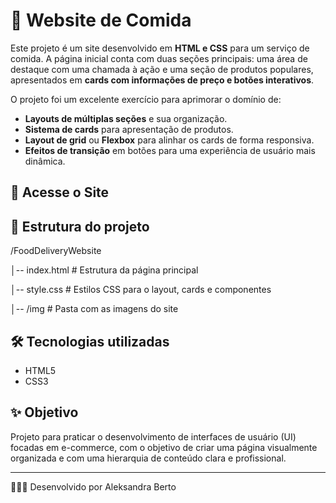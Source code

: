 # 🍔 Website de Comida

Este projeto é um site desenvolvido em **HTML e CSS** para um serviço de comida. A página inicial conta com duas seções principais: uma área de destaque com uma chamada à ação e uma seção de produtos populares, apresentados em **cards com informações de preço e botões interativos**.

O projeto foi um excelente exercício para aprimorar o domínio de:
* **Layouts de múltiplas seções** e sua organização.
* **Sistema de cards** para apresentação de produtos.
* **Layout de grid** ou **Flexbox** para alinhar os cards de forma responsiva.
* **Efeitos de transição** em botões para uma experiência de usuário mais dinâmica.

## 🚀 Acesse o Site


## 📂 Estrutura do projeto
/FoodDeliveryWebsite

│-- index.html # Estrutura da página principal

│-- style.css # Estilos CSS para o layout, cards e componentes

│-- /img # Pasta com as imagens do site

## 🛠️ Tecnologias utilizadas
- HTML5
- CSS3

## ✨ Objetivo
Projeto para praticar o desenvolvimento de interfaces de usuário (UI) focadas em e-commerce, com o objetivo de criar uma página visualmente organizada e com uma hierarquia de conteúdo clara e profissional.

---

👩🏽‍💻 Desenvolvido por Aleksandra Berto
